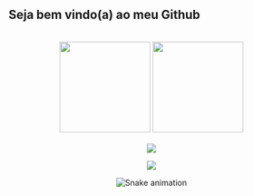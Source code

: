 ## Seja bem vindo(a) ao meu Github

<br>

<!-- GITHUB STATUS -->
<div align="center">
  <img height="160em" src="https://github-readme-stats.vercel.app/api?username=vinicius-virgilli&show_icons=true&theme=dark&include_all_commits=true&count_private=true"/>
  <img height="160em" src="https://github-readme-stats.vercel.app/api/top-langs/?username=vinicius-virgilli&layout=compact&langs_count=10&theme=dark"/>
  

  <!-- TEMAS: dark, radical, merko, gruvbox, tokyonight, onedark, cobalt, synthwave, highcontrast, dracula -->
  </div>

<br>

<!-- TECNOLOGIAS -->
<div align="center">

</div>

<!-- REDES SOCIAIS -->
<div align="center">
   <a href="mailto:vinicius.virgilli3@gmail.com" target="_blank"><img src="https://img.shields.io/badge/-Gmail-%230077B5?style=for-the-badge&logo=Gmail&logoColor=white)"_blank"></a>  
  
  ![](https://visitor-badge.glitch.me/badge?page_id=vinicius-virgilli)

  ![Snake animation](https://github.com/felipeamorim19/felipeamorim19/blob/output/github-contribution-grid-snake.svg)
</div>
